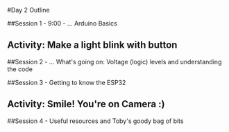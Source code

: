 #Day 2 Outline

##Session 1 - 9:00 - ... Arduino Basics

## Activity: Make a light blink with button

##Session 2 - ... What's going on: Voltage (logic) levels and understanding the code

##Session 3 - Getting to know the ESP32

## Activity: Smile! You're on Camera :)

##Session 4 - Useful resources and Toby's goody bag of bits
